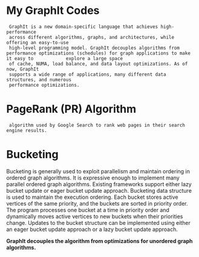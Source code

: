 # My GraphIt Codes #
     GraphIt is a new domain-specific language that achieves high-performance
     across different algorithms, graphs, and architectures, while offering an easy-to-use
     high-level programming model. GraphIt decouples algorithms from performance optimizations (schedules) for graph applications to make it easy to            explore a large space
     of cache, NUMA, load balance, and data layout optimizations. As of now, GraphIt
     supports a wide range of applications, many different data structures, and numerous
     performance optimizations.
     
     


# PageRank (PR) Algorithm #
     algorithm used by Google Search to rank web pages in their search engine results.


# Bucketing #
Bucketing is generally used to exploit parallelism and maintain ordering in ordered graph algorithms.
It is expressive enough to implement many parallel ordered
graph algorithms. Existing frameworks support either lazy bucket update or eager bucket update approach.
Bucketing data structure is used to maintain the execution ordering. Each bucket
stores active vertices of the same priority, and the buckets are sorted in priority order. The program processes one
bucket at a time in priority order and dynamically moves
active vertices to new buckets when their priorities change.
Updates to the bucket structure can be implemented using
either an eager bucket update  approach or a lazy bucket
update approach.


<b> GraphIt decouples the algorithm from optimizations for unordered graph algorithms.

